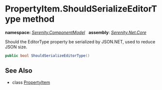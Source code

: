 # PropertyItem.ShouldSerializeEditorType method
**namespace:** *[Serenity.ComponentModel](../../README.md#serenity.componentmodel-namespace)*   **assembly**: *[Serenity.Net.Core](../../README.md)*

Should the EditorType property be serialized by JSON.NET, used to reduce JSON size.

```csharp
public bool ShouldSerializeEditorType()
```

## See Also

* class [PropertyItem](../PropertyItem.md)